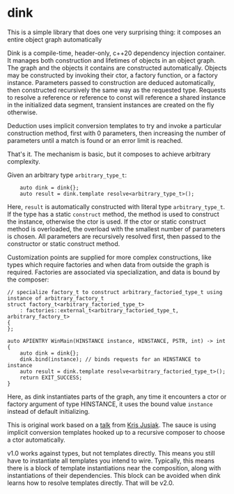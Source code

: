 # dink
This is a simple library that does one very surprising thing: it composes an entire object graph automatically

Dink is a compile-time, header-only, c++20 dependency injection container. It manages both construction and lifetimes of objects in an object graph. The graph and the objects it contains are constructed automatically. Objects may be constructed by invoking their ctor, a factory function, or a factory instance. Parameters passed to construction are deduced automatically, then constructed recursively the same way as the requested type. Requests to resolve a reference or reference to const will reference a shared instance in the initialized data segment, transient instances are created on the fly otherwise.

Deduction uses implicit conversion templates to try and invoke a particular construction method, first with 0 parameters, then increasing the number of parameters until a match is found or an error limit is reached. 

That's it. The mechanism is basic, but it composes to achieve arbitrary complexity.

Given an arbitrary type `arbitrary_type_t`:
```  
    auto dink = dink{};
    auto result = dink.template resolve<arbitrary_type_t>();
```
Here, `result` is automatically constructed with literal type `arbitrary_type_t`. If the type has a static `construct` method, the method is used to construct the instance, otherwise the ctor is used. If the ctor or static construct method is overloaded, the overload with the smallest number of parameters is chosen. All parameters are recursively resolved first, then passed to the constructor or static construct method.

Customization points are supplied for more complex constructions, like types which require factories and when data from outside the graph is required. Factories are associated via specialization, and data is bound by the composer:
```
// specialize factory_t to construct arbitrary_factoried_type_t using instance of arbitrary_factory_t
struct factory_t<arbitrary_factoried_type_t>
    : factories::external_t<arbitrary_factoried_type_t, arbitrary_factory_t>
{
};

auto APIENTRY WinMain(HINSTANCE instance, HINSTANCE, PSTR, int) -> int
{
    auto dink = dink{};
    dink.bind(instance); // binds requests for an HINSTANCE to instance
    auto result = dink.template resolve<arbitrary_factoried_type_t>();
    return EXIT_SUCCESS;
}
```
Here, as dink instantiates parts of the graph, any time it encounters a ctor or factory argument of type HINSTANCE, it uses the bound value `instance` instead of default initializing.

This is original work based on a [talk](https://youtu.be/yVogS4NbL6U?si=nmCoA6SG797rT-4m) from [Kris Jusiak](linkedin.com/in/kris-jusiak). The sauce is using implicit conversion templates hooked up to a recursive composer to choose a ctor automatically.

v1.0 works against types, but not templates directly. This means you still have to instantiate all templates you intend to wire. Typically, this means there is a block of template instantiations near the composition, along with instantiations of their dependencies. This block can be avoided when dink learns how to resolve templates directly. That will be v2.0.
